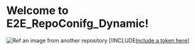 # Welcome to E2E_RepoConifg_Dynamic!
![Ref an image from another repository](image/e2e_docsbranch_dynamic/Image/testImage.png)
[!INCLUDE[Include a token here](Token/testToken.md)]

